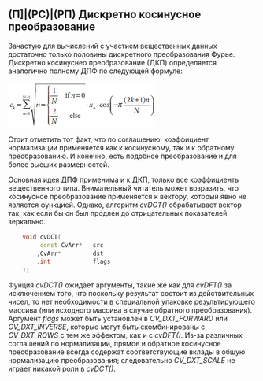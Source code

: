 ## (П]|(РС)|(РП) Дискретно косинусное преобразование

Зачастую для вычислений с участием вещественных данных достаточно только половины дискретного преобразования Фурье. Дискретно косинуснео преобразование (ДКП) определяется аналогично полному ДПФ по следующей формуле:

![Формула 6-38 не найдена](Images/Frml_6_38.jpg)

Стоит отметить тот факт, что по соглашению, коэффициент нормализации применяется как к косинусному, так и к обратному преобразованию. И конечно, есть подобное преобразование и для более высших размерностей.

Основная идея ДПФ применима и к ДКП, только все коэффициенты вещественного типа. Внимательный читатель может возразить, что косинусное преобразование применяется к вектору, который явно не является функцией. Однако, алгоритм *cvDCT()* обрабатывает вектор так, как если бы он был продлен до отрицательных показателей зеркально. 

```cpp
	void cvDCT(
		 const CvArr* 	src
		,CvArr* 		dst
		,int 			flags
	);
```

Фунция *cvDCT()* ожидает аргументы, такие же как для *cvDFT()* за исключением того, что поскольку результат состоит из действительных чисел, то нет необходимости в специальной упаковке результирующего массива (или исходного массива в случае обратного преобразования). Аргумент *flags* может быть установлен в *CV_DXT_FORWARD* или *CV_DXT_INVERSE*, которые могут быть скомбинированы с *CV_DXT_ROWS* с тем же эффектом, как и с *cvDFT()*. Из-за различных соглашений по нормализации, прямое и обратное косинусное преобразование всегда содержат соответствующие вклады в общую нормализацию преобразования; следовательно *CV_DXT_SCALE* не играет никакой роли в *cvDCT()*.